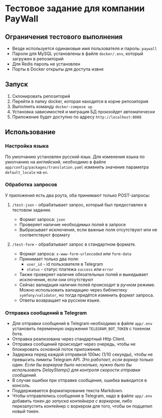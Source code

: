 # Тестовое задание для компании PayWall

## Ограничения тестового выполнения

- Везде используется одинаковые имя пользователя и пароль: `paywall`
- Пароли для MySQL установлены в файле `docker/.env`, который загружен в репозиторий
- Для Redis пароль не установлен
- Порты в Docker открыты для доступа извне

## Запуск

1. Склонировать репозиторий
2. Перейти в папку docker, которая находится в корне репозитория
3. Выполнить команду `docker-compose up`
4. Установка зависимостей и миграция БД произойдет автоматически
5. Приложение будет доступно по адресу `http://localhost:8088`

## Использование

### Настройка языка

По умолчанию установлен русский язык.
Для изменения языка по умолчанию на английский, необходимо в файле `app/config/packages/translation.yaml` изменить
значение
параметра `default_locale` на `en`.

### Обработка запросов

У приложения есть два роута, оба принимают только POST-запросы:

1. `/test-json` - обрабатывает запрос, который был предоставлен в тестовом задании.
    - Формат запроса: `json`
    - Проверяет наличие необходимых полей в запросе
    - Выбрасывает исключения, если важные поля отсутствуют или не соответствуют формату

2. `/test-form` - обрабатывает запрос в стандартном формате.
    - Формат запроса: `x-www-form-urlencoded` или `form-data`
    - Принимает только два поля:
        - `user_id` - id пользователя в Telegram
        - `status` - статус платежа `success` или `error`
    - Также проверяет наличие обязательных полей и выкидывает исключения, если они отсутствуют
    - Сейчас валидация наличия полей происходит в ручном режиме. Можно использовать валидацию через библиотеку
      `symfony/validator`, но тогда придётся изменить формат запроса.
    - Ответы возвращает на русском языке.

### Отправка сообщений в Telegram

- Для отправки сообщений в Telegram необходимо в файле `app/.env` установить переменную окружения `TELEGRAM_BOT_TOKEN` с
  токеном бота.
- Отправка реализована через стандартный Http Client.
- Отправка сообщений происходит через очередь, чтобы не блокировать основной поток приложения.
- Задержка перед каждой отправкой 100мс (1/10 секунды), чтобы не превысить лимиты Telegram API. _Это работает, если
  воркер только один. Если бы воркеров было несколько, нужно было бы использовать DelayStamp() для контроля скорости
  отправки сообщений._
- В случае ошибки при отправке сообщения, ошибка выводится в консоль.
- Поддерживается форматирование текста Markdown.
- Чтобы отправлялись сообщения в Telegram, надо в файле `app/.env` добавить токен _до запуска контейнера с воркером_,
  либо перезапустить
  контейнер с воркером для того, чтобы он подцепил новый токен.
